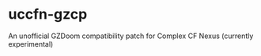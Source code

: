 # uccfn-gzcp
An unofficial GZDoom compatibility patch for Complex CF Nexus (currently experimental)
